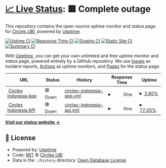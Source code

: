 # [📈 Live Status](https://status.circlesubi.id): <!--live status--> **🟥 Complete outage**

This repository contains the open-source uptime monitor and status page for [Circles UBI](https://joincircles.net), powered by [Upptime](https://github.com/upptime/upptime).

[![Uptime CI](https://github.com/CirclesUBI/status/workflows/Uptime%20CI/badge.svg)](https://github.com/CirclesUBI/status/actions?query=workflow%3A%22Uptime+CI%22)
[![Response Time CI](https://github.com/CirclesUBI/status/workflows/Response%20Time%20CI/badge.svg)](https://github.com/CirclesUBI/status/actions?query=workflow%3A%22Response+Time+CI%22)
[![Graphs CI](https://github.com/CirclesUBI/status/workflows/Graphs%20CI/badge.svg)](https://github.com/CirclesUBI/status/actions?query=workflow%3A%22Graphs+CI%22)
[![Static Site CI](https://github.com/CirclesUBI/status/workflows/Static%20Site%20CI/badge.svg)](https://github.com/CirclesUBI/status/actions?query=workflow%3A%22Static+Site+CI%22)
[![Summary CI](https://github.com/CirclesUBI/status/workflows/Summary%20CI/badge.svg)](https://github.com/CirclesUBI/status/actions?query=workflow%3A%22Summary+CI%22)

With [Upptime](https://upptime.js.org), you can get your own unlimited and free uptime monitor and status page, powered entirely by a GitHub repository. We use [Issues](https://github.com/CirclesUBI/status/issues) as incident reports, [Actions](https://github.com/CirclesUBI/status/actions) as uptime monitors, and [Pages](https://status.circlesubi.id) for the status page.

<!--start: status pages-->
<!-- This summary is generated by Upptime (https://github.com/upptime/upptime) -->
<!-- Do not edit this manually, your changes will be overwritten -->
<!-- prettier-ignore -->
| URL | Status | History | Response Time | Uptime |
| --- | ------ | ------- | ------------- | ------ |
| <img alt="" src="https://icons.duckduckgo.com/ip3/app.circlesubi.id.ico" height="13"> [Circles Indonesia App](https://app.circlesubi.id) | 🟥 Down | [circles-indonesia-app.yml](https://github.com/CirclesUBI/status/commits/HEAD/history/circles-indonesia-app.yml) | <details><summary><img alt="Response time graph" src="./graphs/circles-indonesia-app/response-time-week.png" height="20"> 0ms</summary><br><a href="https://status.circlesubi.id/history/circles-indonesia-app"><img alt="Response time 0" src="https://img.shields.io/endpoint?url=https%3A%2F%2Fraw.githubusercontent.com%2FCirclesUBI%2Fstatus%2FHEAD%2Fapi%2Fcircles-indonesia-app%2Fresponse-time.json"></a><br><a href="https://status.circlesubi.id/history/circles-indonesia-app"><img alt="24-hour response time 0" src="https://img.shields.io/endpoint?url=https%3A%2F%2Fraw.githubusercontent.com%2FCirclesUBI%2Fstatus%2FHEAD%2Fapi%2Fcircles-indonesia-app%2Fresponse-time-day.json"></a><br><a href="https://status.circlesubi.id/history/circles-indonesia-app"><img alt="7-day response time 0" src="https://img.shields.io/endpoint?url=https%3A%2F%2Fraw.githubusercontent.com%2FCirclesUBI%2Fstatus%2FHEAD%2Fapi%2Fcircles-indonesia-app%2Fresponse-time-week.json"></a><br><a href="https://status.circlesubi.id/history/circles-indonesia-app"><img alt="30-day response time 0" src="https://img.shields.io/endpoint?url=https%3A%2F%2Fraw.githubusercontent.com%2FCirclesUBI%2Fstatus%2FHEAD%2Fapi%2Fcircles-indonesia-app%2Fresponse-time-month.json"></a><br><a href="https://status.circlesubi.id/history/circles-indonesia-app"><img alt="1-year response time 0" src="https://img.shields.io/endpoint?url=https%3A%2F%2Fraw.githubusercontent.com%2FCirclesUBI%2Fstatus%2FHEAD%2Fapi%2Fcircles-indonesia-app%2Fresponse-time-year.json"></a></details> | <details><summary><a href="https://status.circlesubi.id/history/circles-indonesia-app">3.80%</a></summary><a href="https://status.circlesubi.id/history/circles-indonesia-app"><img alt="All-time uptime 3.80%" src="https://img.shields.io/endpoint?url=https%3A%2F%2Fraw.githubusercontent.com%2FCirclesUBI%2Fstatus%2FHEAD%2Fapi%2Fcircles-indonesia-app%2Fuptime.json"></a><br><a href="https://status.circlesubi.id/history/circles-indonesia-app"><img alt="24-hour uptime 3.80%" src="https://img.shields.io/endpoint?url=https%3A%2F%2Fraw.githubusercontent.com%2FCirclesUBI%2Fstatus%2FHEAD%2Fapi%2Fcircles-indonesia-app%2Fuptime-day.json"></a><br><a href="https://status.circlesubi.id/history/circles-indonesia-app"><img alt="7-day uptime 3.80%" src="https://img.shields.io/endpoint?url=https%3A%2F%2Fraw.githubusercontent.com%2FCirclesUBI%2Fstatus%2FHEAD%2Fapi%2Fcircles-indonesia-app%2Fuptime-week.json"></a><br><a href="https://status.circlesubi.id/history/circles-indonesia-app"><img alt="30-day uptime 3.80%" src="https://img.shields.io/endpoint?url=https%3A%2F%2Fraw.githubusercontent.com%2FCirclesUBI%2Fstatus%2FHEAD%2Fapi%2Fcircles-indonesia-app%2Fuptime-month.json"></a><br><a href="https://status.circlesubi.id/history/circles-indonesia-app"><img alt="1-year uptime 3.80%" src="https://img.shields.io/endpoint?url=https%3A%2F%2Fraw.githubusercontent.com%2FCirclesUBI%2Fstatus%2FHEAD%2Fapi%2Fcircles-indonesia-app%2Fuptime-year.json"></a></details>
| <img alt="" src="https://icons.duckduckgo.com/ip3/api.circlesubi.id.ico" height="13"> [Circles Indonesia API](https://api.circlesubi.id) | 🟥 Down | [circles-indonesia-api.yml](https://github.com/CirclesUBI/status/commits/HEAD/history/circles-indonesia-api.yml) | <details><summary><img alt="Response time graph" src="./graphs/circles-indonesia-api/response-time-week.png" height="20"> 0ms</summary><br><a href="https://status.circlesubi.id/history/circles-indonesia-api"><img alt="Response time 0" src="https://img.shields.io/endpoint?url=https%3A%2F%2Fraw.githubusercontent.com%2FCirclesUBI%2Fstatus%2FHEAD%2Fapi%2Fcircles-indonesia-api%2Fresponse-time.json"></a><br><a href="https://status.circlesubi.id/history/circles-indonesia-api"><img alt="24-hour response time 0" src="https://img.shields.io/endpoint?url=https%3A%2F%2Fraw.githubusercontent.com%2FCirclesUBI%2Fstatus%2FHEAD%2Fapi%2Fcircles-indonesia-api%2Fresponse-time-day.json"></a><br><a href="https://status.circlesubi.id/history/circles-indonesia-api"><img alt="7-day response time 0" src="https://img.shields.io/endpoint?url=https%3A%2F%2Fraw.githubusercontent.com%2FCirclesUBI%2Fstatus%2FHEAD%2Fapi%2Fcircles-indonesia-api%2Fresponse-time-week.json"></a><br><a href="https://status.circlesubi.id/history/circles-indonesia-api"><img alt="30-day response time 0" src="https://img.shields.io/endpoint?url=https%3A%2F%2Fraw.githubusercontent.com%2FCirclesUBI%2Fstatus%2FHEAD%2Fapi%2Fcircles-indonesia-api%2Fresponse-time-month.json"></a><br><a href="https://status.circlesubi.id/history/circles-indonesia-api"><img alt="1-year response time 0" src="https://img.shields.io/endpoint?url=https%3A%2F%2Fraw.githubusercontent.com%2FCirclesUBI%2Fstatus%2FHEAD%2Fapi%2Fcircles-indonesia-api%2Fresponse-time-year.json"></a></details> | <details><summary><a href="https://status.circlesubi.id/history/circles-indonesia-api">77.05%</a></summary><a href="https://status.circlesubi.id/history/circles-indonesia-api"><img alt="All-time uptime 77.05%" src="https://img.shields.io/endpoint?url=https%3A%2F%2Fraw.githubusercontent.com%2FCirclesUBI%2Fstatus%2FHEAD%2Fapi%2Fcircles-indonesia-api%2Fuptime.json"></a><br><a href="https://status.circlesubi.id/history/circles-indonesia-api"><img alt="24-hour uptime 77.05%" src="https://img.shields.io/endpoint?url=https%3A%2F%2Fraw.githubusercontent.com%2FCirclesUBI%2Fstatus%2FHEAD%2Fapi%2Fcircles-indonesia-api%2Fuptime-day.json"></a><br><a href="https://status.circlesubi.id/history/circles-indonesia-api"><img alt="7-day uptime 77.05%" src="https://img.shields.io/endpoint?url=https%3A%2F%2Fraw.githubusercontent.com%2FCirclesUBI%2Fstatus%2FHEAD%2Fapi%2Fcircles-indonesia-api%2Fuptime-week.json"></a><br><a href="https://status.circlesubi.id/history/circles-indonesia-api"><img alt="30-day uptime 77.05%" src="https://img.shields.io/endpoint?url=https%3A%2F%2Fraw.githubusercontent.com%2FCirclesUBI%2Fstatus%2FHEAD%2Fapi%2Fcircles-indonesia-api%2Fuptime-month.json"></a><br><a href="https://status.circlesubi.id/history/circles-indonesia-api"><img alt="1-year uptime 77.05%" src="https://img.shields.io/endpoint?url=https%3A%2F%2Fraw.githubusercontent.com%2FCirclesUBI%2Fstatus%2FHEAD%2Fapi%2Fcircles-indonesia-api%2Fuptime-year.json"></a></details>

<!--end: status pages-->

[**Visit our status website →**](https://status.circlesubi.id)

## 📄 License

- Powered by: [Upptime](https://github.com/upptime/upptime)
- Code: [MIT](./LICENSE) © [Circles UBI](https://joincircles.net)
- Data in the `./history` directory: [Open Database License](https://opendatacommons.org/licenses/odbl/1-0/)
